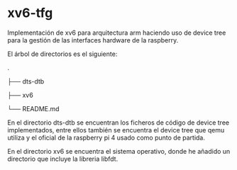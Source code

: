 # xv6-tfg

Implementación de xv6 para arquitectura arm haciendo uso de device tree para la gestión de las interfaces hardware de la raspberry.

El árbol de directorios es el siguiente:

.

├── dts-dtb

├── xv6

└── README.md

En el directorio dts-dtb se encuentran los ficheros de código de device tree implementados, entre ellos también se encuentra el device tree que qemu utiliza y el oficial de la raspberry pi 4 usado como punto de partida.

En el directorio xv6 se encuentra el sistema operativo, donde he añadido un directorio que incluye la libreria libfdt.
